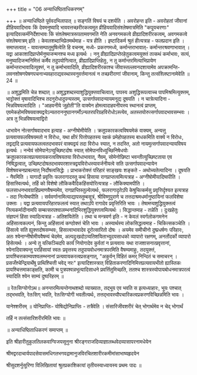 +++
title = "06 अन्याधिष्ठिताधिकरणम्"

+++
॥ अन्याधिष्ठिते पूर्ववदभिलापात् ॥ सङ्गतिं विषयं च दशर्यति । अवरोहन्त इति - अवरोहतां जीवानां व्रीहियवादिभावः किं देवमनुष्यादि भाववत्तच्छरीरकत्वमुत व्रीहियवादिसंश्लेषमात्रमिति "कपूयचरणाः" इत्यादिवत्कर्मनिर्देशाभावः किं संश्लेषमात्ररूपतामवगमति नेति अनवगमकत्वे व्रीह्यादिशरीरकत्वम्, अवगमकत्वे संश्लेषमात्रम् इति । केवलशब्दाभिप्रेतमर्थमाह - यत्र हीति । इष्टादिकर्म श्रुतं हीत्यत्राह - फलप्रदान इति । समाप्तत्वात् - यावत्सम्पातुमुषित्वेति हि वचनम्, मध्ये- प्रकरणमध्ये, कर्मान्तराभावात्- कर्मान्तरश्रवणाभावात् । यद्वा आकाशादिप्राप्तेर्मनुष्यजन्मनश्च मध्य इत्यर्थः । ननु व्रीह्यादिप्राप्तेरहेतुकत्वमयुक्त्तं तत्कथं कर्माभावः, सत्यं, मनुष्यादिजन्मनिमित्तं कर्मैव तदुपयोगित्वात्, व्रीह्यादिप्राप्तिहेतुः, न तु कर्मान्तरमित्याभिप्रायेण कर्मान्तराभावादित्युक्त्तं, न तु कर्माभावादिति, व्रीह्यादिशरीरकाश्च जीवास्तल्लवनदशायामेव अपक्रामन्ति- लवनशोषणपेषणपचनाभ्यवहाराद्यवस्थास्वनुवर्त्तमानत्वं न तच्छरीराणां जीवानाम्, किन्तु तत्संश्लिष्टानामेवेति ॥ 24 ॥

॥ अशुद्धमिति चेन्न शब्दात् ॥ अशुद्धशब्दस्याशुद्धियुक्त्तवाचित्वात्, पापस्य अशुद्धिरूपत्वाच्च पापमिश्रमित्युक्त्तम्, भाट्टोक्त्तं मृषावादिभिश्च तदनुरोधादुपन्यस्तम्, उत्सर्गापवादन्यायमनूद्य दूषयति । न चात्रेत्यादिना - भिन्नविषयत्वादिति । "आहवनीये जुहोती"ति वाक्येन होमत्वादाहवनीयस्य स्थानत्वं प्राप्तम्, एवमेकहोमविषयवाक्यद्वयेऽन्यतराननुष्ठानगर्मोऽन्यतरपरिग्रहविरोधोऽस्त्येव, अतस्तयोरुत्सर्गापवादभावसम्भवः । अत्र तु भिन्नविषयत्वाद्विरो

धाभावेन नोत्सर्गाषवादभाव इत्याह - अग्नीषोमीयेति । क्रतूपकारकत्वविषयमेकं वाक्यम्, अन्यत्तु प्रत्यवायफलविषयमतो न विरोधः, यथा क्षीरं पित्तोपहतस्य रक्षकं प्रमेहोपहतस्य बाधकमिति वाक्ये न विरोधः, तद्वद्यदि प्रत्यवायफलत्वतदभावपरं वाक्यद्वयं तदा विरोधः स्यात्, न तदस्ति, अतो नायमुत्सर्गापवादन्यायविषय इत्यर्थः । नन्वेवं सोमेपानेऽप्युच्छिष्टदोषः स्यात् सोमेपानविध्युच्छिनिषेधयोः क्रतूपकारकत्वप्रत्यवायकरत्वविषयतया विरोधाभावात्, नैवम्, सोमेनोछिष्टा भवन्तीत्युच्छिष्टताया एव निषिद्धत्वात्, उच्छिष्टदोषतदभावपरशास्त्रद्वयविरोधस्यावर्जनीयत्वे सति उत्सर्गापवादन्यायेन विशेषवचनप्राबल्यात् निर्दोषत्वसिद्धेः । प्राभाकरोक्त्तं परिहारं साङ्खयः शङ्कते - अथोच्यतेत्यादिना । दूषयति - नैवमिति । यागादौ प्रवृत्तिः फलरागादस्तु कथं हिसाया रागप्राप्तत्वमित्यत्राह - अग्नीषोमीयादिष्वपीति । हिसास्वित्यर्थः, तर्हि को विशेषो लौकिकवैदिकहिंसयोरित्यत्राह - लौकिक्यामपीति । फलसाधनभावग्राहिप्रमाणवैषम्यमेव, रागप्राप्तिस्तुल्येत्यर्थः, फलरागादृतेऽपि केषुचित्कर्मसु प्रवृत्तिर्दृश्यत इत्यत्राह - तदा नित्येष्वपीति । सर्ववर्णानामित्याद्यापस्तुम्बसूत्रं, श्रीविष्णुपुराणे च तत्तदाश्रमधर्मानुष्ठायिनां फलविशेषा उक्त्ताः । यद्वा प्रत्यवायपरिहारफलत्वं स्यात् तथाऽपि रागादेव प्रवृत्तिरिति भावः । तेषामप्यशुद्धियुक्त्तत्वं नित्यकर्मादीनामपि सम्बत्सरपश्वालम्भनादिभिरशुद्धियुक्त्तत्वमित्यर्थः । सिद्धान्तमाह - तन्नेति । दुःखहेतुः संज्ञपनं हिंसा स्यादित्यत्राह - अतिशयितेति । तथा च मन्त्रवर्ण इति - न केवलं स्वर्गलोकगमनेन अहिंसात्वकल्पनं, किन्तु अहिंसात्वं कण्ठोक्त्तं चेति भावः । अस्यार्थस्य लोकसिद्धत्वमाह - चिकित्सकञ्चेति । हिंसात्वे सति ह्युक्त्तदोषसम्भवः, हिसात्वाभावादेव दूरोत्सारितो दोषः । अयमेव समीचीनो दुष्प्रधर्षणः परिहारः, अतः श्येनाग्नीषोमीयवैषम्यं चेदमेव, अल्पदुःखदोऽप्यतिशयिताभ्युदयसाधको व्यापारो रक्षणम्, अनर्तोदर्को व्यापारो हिसेत्यर्थः । अन्ये तु यत्किञ्चिदपि कार्यं नियोगादेव कुर्वतां न प्रत्यवायः यथा राजशासनात्प्रवृत्तानां, श्येनादिवाक्यन्तु परहिंसायां स्वतः प्रवृत्तस्य तदुपायवोधनमात्रपरमिति वैषम्यमाहुः, तदयुक्त्तं, प्रायश्चित्तकाम्यपश्वलम्भनानां प्रत्यवायकरत्वप्रसङ्गात्, "अकुर्वन् विहितं कमर् निन्दितं च समाचरन् । प्रसजँश्चेन्द्रियार्थेषु प्राथिश्चित्ती भवेद् नरः" इत्यादिशास्त्रात् विहिताकरणादिनिमित्तप्रत्यवायभीतो ह्यास्तिकः प्रायश्चित्तमाकाङ्क्षति, कामी च पुत्रपश्वन्नभूत्यादिसाधने प्रवर्त्तितुमिच्छति, ततश्च शास्त्रस्योपायबोधनमात्रपरत्वं स्यादिति श्येन साम्यं दुष्परिहरम् ॥

॥ रेतःसिग्योगोऽथ॥ अनन्तरमित्यन्तेनाथशब्दो व्याख्यातः, तद्भूय एव भवति स इत्यध्याहारः, भूयः पश्चात् तद्भभवति, रेतःसिग् भवति, रेतःसिग्योगी भवतीत्यर्थः, तत्तद्भावस्यौपचारिकत्वप्रकरणविच्छिन्नमिति भावः ।

यानेश्शरीरम् ॥ योनिप्राप्तिः- योषिद्योनिप्राप्तिः - तत्रैवेति । संसारिजीवशरीरं चेत् भोगार्थमेव न चेद् भोगार्थं

तर्हि न तत्संसारिशरीरमिति भावः ॥

॥ अन्याधिष्ठिताधिकरणं समाप्तम् ॥

इति श्रीहारीतुकुलतिलकवाग्विजयसूनुना श्रीरङ्गराजदिव्याज्ञालब्धवेदव्यासापरनामधेयेन

श्रीमद्वरदाचार्यपादसेवासमधिगतभगवद्रामानुजविरचितशारीरकमीमांसाभाष्यहृदयेन

श्रीसुदशर्नुसूरिणा विलिखितायां श्रुतप्रकाशिकायां तृतीयस्याध्यायस्य प्रथमः पादः ॥

